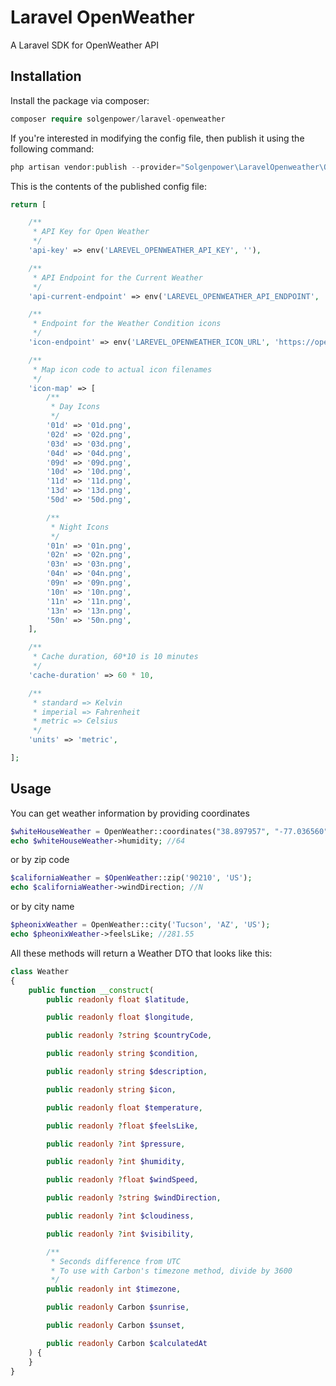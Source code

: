 # Laravel OpenWeather
A Laravel SDK for OpenWeather API


## Installation

Install the package via composer:
```php 
composer require solgenpower/laravel-openweather
```

If you're interested in modifying the config file, then publish it using the following command:
```php 
php artisan vendor:publish --provider="Solgenpower\LaravelOpenweather\OpenWeatherServiceProvider"
```

This is the contents of the published config file:
```php
return [

    /**
     * API Key for Open Weather
     */
    'api-key' => env('LAREVEL_OPENWEATHER_API_KEY', ''),

    /**
     * API Endpoint for the Current Weather
     */
    'api-current-endpoint' => env('LAREVEL_OPENWEATHER_API_ENDPOINT', 'https://api.openweathermap.org/data/2.5/'),

    /**
     * Endpoint for the Weather Condition icons
     */
    'icon-endpoint' => env('LAREVEL_OPENWEATHER_ICON_URL', 'https://openweathermap.org/img/wn/'),

    /**
     * Map icon code to actual icon filenames
     */
    'icon-map' => [
        /**
         * Day Icons
         */
        '01d' => '01d.png',
        '02d' => '02d.png',
        '03d' => '03d.png',
        '04d' => '04d.png',
        '09d' => '09d.png',
        '10d' => '10d.png',
        '11d' => '11d.png',
        '13d' => '13d.png',
        '50d' => '50d.png',

        /**
         * Night Icons
         */
        '01n' => '01n.png',
        '02n' => '02n.png',
        '03n' => '03n.png',
        '04n' => '04n.png',
        '09n' => '09n.png',
        '10n' => '10n.png',
        '11n' => '11n.png',
        '13n' => '13n.png',
        '50n' => '50n.png',
    ],

    /**
     * Cache duration, 60*10 is 10 minutes
     */
    'cache-duration' => 60 * 10,

    /**
     * standard => Kelvin
     * imperial => Fahrenheit
     * metric => Celsius
     */
    'units' => 'metric',

];
```

## Usage
You can get weather information by providing coordinates
```php 
$whiteHouseWeather = OpenWeather::coordinates("38.897957", "-77.036560");
echo $whiteHouseWeather->humidity; //64
```
or by zip code
```php 
$californiaWeather = $OpenWeather::zip('90210', 'US');
echo $californiaWeather->windDirection; //N
```
or by city name
```php
$pheonixWeather = OpenWeather::city('Tucson', 'AZ', 'US');
echo $pheonixWeather->feelsLike; //281.55
```

All these methods will return a Weather DTO that looks like this:
```php
class Weather
{
    public function __construct(
        public readonly float $latitude,

        public readonly float $longitude,

        public readonly ?string $countryCode,

        public readonly string $condition,

        public readonly string $description,

        public readonly string $icon,

        public readonly float $temperature,

        public readonly ?float $feelsLike,

        public readonly ?int $pressure,

        public readonly ?int $humidity,

        public readonly ?float $windSpeed,

        public readonly ?string $windDirection,

        public readonly ?int $cloudiness,

        public readonly ?int $visibility,

        /**
         * Seconds difference from UTC
         * To use with Carbon's timezone method, divide by 3600
         */
        public readonly int $timezone,

        public readonly Carbon $sunrise,

        public readonly Carbon $sunset,

        public readonly Carbon $calculatedAt
    ) {
    }
}
```


